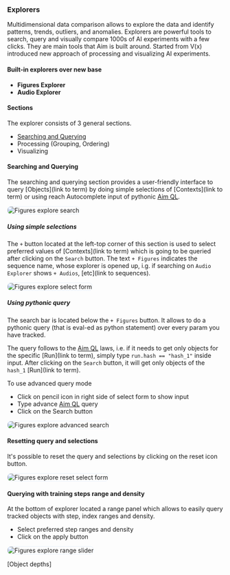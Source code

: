 ### Explorers

Multidimensional data comparison allows to explore the data and identify patterns, trends, outliers, and anomalies.
Explorers are powerful tools to search, query and visually compare 1000s of AI experiments with a few clicks. They are main tools that Aim is built around.
Started from V(x) introduced new approach of processing and visualizing AI experiments.

#### Built-in explorers over new base

- **Figures Explorer**
- **Audio Explorer**

#### Sections

The explorer consists of 3 general sections.

- [Searching and Querying](#searching-and-querying)
- Processing (Grouping, Ordering)
- Visualizing

#### Searching and Querying

The searching and querying section provides a user-friendly interface to query [Objects](link to term) by doing simple selections of [Contexts](link to term) or using reach Autocomplete input of pythonic [Aim QL](../../using/search.html).

<img alt="Figures explore search" style="border-radius: 8px; border: 1px solid #E8F1FC" src="https://docs-blobs.s3.us-east-2.amazonaws.com/images/ui/pages/figures-explorer/figures-search-bar.png">

##### Using simple selections

The `+` button located at the left-top corner of this section is used to select preferred values of [Contexts](link to term) which is going to be queried after clicking on the `Search` button.
The text `+ Figures` indicates the sequence name, whose explorer is opened up, i.g. if searching on `Audio Explorer` shows `+ Audios`, [etc](link to sequences).

<img alt="Figures explore select form" style="border-radius: 8px; border: 1px solid #E8F1FC" src="https://docs-blobs.s3.us-east-2.amazonaws.com/images/ui/pages/figures-explorer/figures-select.png">

##### Using pythonic query

The search bar is located below the `+ Figures` button. It allows to do a pythonic query (that is eval-ed as python statement) over every param you have tracked.

The query follows to the [Aim QL](../../using/search.html) laws, i.e. if it needs to get only objects for the specific [Run](link to term), simply type `run.hash == "hash_1"` inside input. After clicking on the `Search` button, it will get only objects of the `hash_1` [Run](link to term).

To use advanced query mode

- Click on pencil icon in right side of select form to show input
- Type advance [Aim QL](../../using/search.html) query
- Click on the Search button

<img alt="Figures explore advanced search" style="border-radius: 8px; border: 1px solid #E8F1FC" src="https://docs-blobs.s3.us-east-2.amazonaws.com/images/ui/pages/figures-explorer/figures-advanced-search.png">

#### Resetting query and selections

It's possible to reset the query and selections by clicking on the reset icon button.

<img alt="Figures explore reset select form" style="border-radius: 8px; border: 1px solid #E8F1FC" src="https://docs-blobs.s3.us-east-2.amazonaws.com/images/ui/pages/figures-explorer/figures-reset.png">

#### Querying with training steps range and density

At the bottom of explorer located a range panel which allows to easily query tracked objects with step, index ranges and density.

- Select preferred step ranges and density
- Click on the apply button

<img alt="Figures explore range slider" style="border-radius: 8px; border: 1px solid #E8F1FC" src="https://docs-blobs.s3.us-east-2.amazonaws.com/images/ui/pages/figures-explorer/figures-range-selector.png">

[Object depths]
